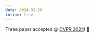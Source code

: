 ```yaml
---
date: 2024-02-26
inline: true
---
```


Three paper accepted @ <a href="https://cvpr.thecvf.com/">CVPR 2024</a>! 🎉 